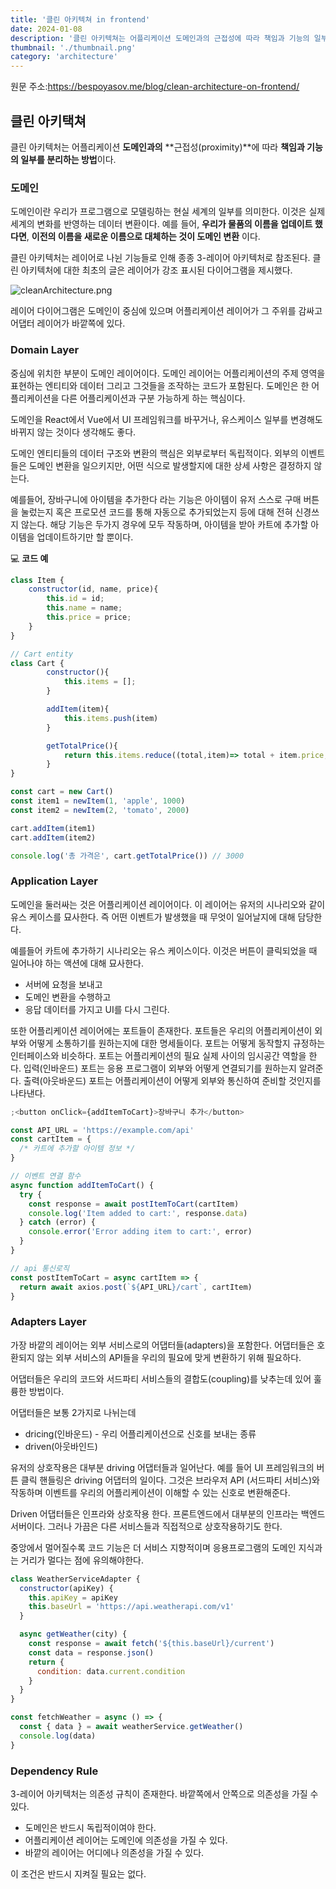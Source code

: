 ```yaml
---
title: '클린 아키텍쳐 in frontend'
date: 2024-01-08
description: '클린 아키텍쳐는 어플리케이션 도메인과의 근접성에 따라 책임과 기능의 일부를 분리하는 방법이다.'
thumbnail: './thumbnail.png'
category: 'architecture'
---
```


원문 주소:https://bespoyasov.me/blog/clean-architecture-on-frontend/

## 클린 아키택쳐

클린 아키텍처는 어플리케이션 **도메인과의** **근접성(proximity)**에 따라 **책임과 기능의 일부를 분리하는 방법**이다.

### 도메인

도메인이란 우리가 프로그램으로 모델링하는 현실 세계의 일부를 의미한다. 이것은 실제 세계의 변화를 반영하는 데이터 변환이다. 예를 들어, **우리가 물품의 이름을 업데이트 했다면**, **이전의 이름을 새로운 이름으로 대체하는 것이 도메인 변환** 이다.

클린 아키텍처는 레이어로 나뉜 기능들로 인해 종종 3-레이어 아키텍처로 참조된다. 클린 아키텍처에 대한 최초의 글은 레이어가 강조 표시된 다이어그램을 제시했다.

![cleanArchitecture.png](https://prod-files-secure.s3.us-west-2.amazonaws.com/b0e1c0c2-a035-4ddb-8760-b1b21901d642/8b67a58f-12a6-48d3-bec2-17c8b5d9967d/cleanArchitecture.png)

레이어 다이어그램은 도메인이 중심에 있으며 어플리케이션 레이어가 그 주위를 감싸고 어댑터 레이어가 바깥쪽에 있다.

### Domain Layer

중심에 위치한 부분이 도메인 레이어이다. 도메인 레이어는 어플리케이션의 주제 영역을 표현하는 엔티티와 데이터 그리고 그것들을 조작하는 코드가 포함된다. 도메인은 한 어플리케이션을 다른 어플리케이션과 구분 가능하게 하는 핵심이다.

도메인을 React에서 Vue에서 UI 프레임워크를 바꾸거나, 유스케이스 일부를 변경해도 바뀌지 않는 것이다 생각해도 좋다.

도메인 엔티티들의 데이터 구조와 변환의 핵심은 외부로부터 독립적이다. 외부의 이벤트들은 도메인 변환을 일으키지만, 어떤 식으로 발생할지에 대한 상세 사항은 결정하지 않는다.

예를들어, 장바구니에 아이템을 추가한다 라는 기능은 아이템이 유저 스스로 구매 버튼을 눌렀는지 혹은 프로모션 코드를 통해 자동으로 추가되었는지 등에 대해 전혀 신경쓰지 않는다. 해당 기능은 두가지 경우에 모두 작동하며, 아이템을 받아 카트에 추가할 아이템을 업데이트하기만 할 뿐이다.

💻 **코드 예**

```jsx
class Item {
	constructor(id, name, price){
		this.id = id;
		this.name = name;
		this.price = price;
	}
}

// Cart entity
class Cart {
		constructor(){
			this.items = [];
		}

		addItem(item){
			this.items.push(item)
		}

		getTotalPrice(){
			return this.items.reduce((total,item)=> total + item.price, 0))
		}
}
```

```jsx
const cart = new Cart()
const item1 = newItem(1, 'apple', 1000)
const item2 = newItem(2, 'tomato', 2000)

cart.addItem(item1)
cart.addItem(item2)

console.log('총 가격은', cart.getTotalPrice()) // 3000
```

### Application Layer

도메인을 둘러싸는 것은 어플리케이션 레이어이다. 이 레이어는 유저의 시나리오와 같이 유스 케이스를 묘사한다. 즉 어떤 이벤트가 발생했을 때 무엇이 일어날지에 대해 담당한다.

예를들어 카트에 추가하기 시나리오는 유스 케이스이다. 이것은 버튼이 클릭되었을 때 일어나야 하는 액션에 대해 묘사한다.

- 서버에 요청을 보내고
- 도메인 변환을 수행하고
- 응답 데이터를 가지고 UI를 다시 그린다.

또한 어플리케이션 레이어에는 포트들이 존재한다. 포트들은 우리의 어플리케이션이 외부와 어떻게 소통하기를 원하는지에 대한 명세들이다. 포트는 어떻게 동작할지 규정하는 인터페이스와 비슷하다. 포트는 어플리케이션의 필요 실제 사이의 임시공간 역할을 한다. 입력(인바운드) 포트는 응용 프로그램이 외부와 어떻게 연결되기를 원하는지 알려준다. 출력(아웃바운드) 포트는 어플리케이션이 어떻게 외부와 통신하여 준비할 것인지를 나타낸다.

```jsx
;<button onClick={addItemToCart}>장바구니 추가</button>

const API_URL = 'https://example.com/api'
const cartItem = {
  /* 카트에 추가할 아이템 정보 */
}

// 이벤트 연결 함수
async function addItemToCart() {
  try {
    const response = await postItemToCart(cartItem)
    console.log('Item added to cart:', response.data)
  } catch (error) {
    console.error('Error adding item to cart:', error)
  }
}

// api 통신로직
const postItemToCart = async cartItem => {
  return await axios.post(`${API_URL}/cart`, cartItem)
}
```

### Adapters Layer

가장 바깥의 레이어는 외부 서비스로의 어댑터들(adapters)을 포함한다. 어댑터들은 호환되지 않는 외부 서비스의 API들을 우리의 필요에 맞게 변환하기 위해 필요하다.

어댑터들은 우리의 코드와 서드파티 서비스들의 결합도(coupling)를 낮추는데 있어 훌륭한 방법이다.

어댑터들은 보통 2가지로 나뉘는데

- dricing(인바운드) - 우리 어플리케이션으로 신호를 보내는 종류
- driven(아웃바인드)

유저의 상호작용은 대부분 driving 어댑터들과 일어난다. 예를 들어 UI 프레임워크의 버튼 클릭 핸들링은 driving 어댑터의 일이다. 그것은 브라우저 API (서드파티 서비스)와 작동하며 이벤트를 우리의 어플리케이션이 이해할 수 있는 신호로 변환해준다.

Driven 어댑터들은 인프라와 상호작용 한다. 프론트엔드에서 대부분의 인프라는 백엔드 서버이다. 그러나 가끔은 다른 서비스들과 직접적으로 상호작용하기도 한다.

중앙에서 멀어질수록 코드 기능은 더 서비스 지향적이며 응용프로그램의 도메인 지식과는 거리가 멀다는 점에 유의해야한다.

```jsx
class WeatherServiceAdapter {
  constructor(apiKey) {
    this.apiKey = apiKey
    this.baseUrl = 'https://api.weatherapi.com/v1'
  }

  async getWeather(city) {
    const response = await fetch('${this.baseUrl}/current')
    const data = response.json()
    return {
      condition: data.current.condition
    }
  }
}

const fetchWeather = async () => {
  const { data } = await weatherService.getWeather()
  console.log(data)
}
```

### Dependency Rule

3-레이어 아키텍처는 의존성 규칙이 존재한다. 바깥쪽에서 안쪽으로 의존성을 가질 수 있다.

- 도메인은 반드시 독립적이여야 한다.
- 어플리케이션 레이어는 도메인에 의존성을 가질 수 있다.
- 바깥의 레이어는 어디에나 의존성을 가질 수 있다.

이 조건은 반드시 지켜질 필요는 없다.
